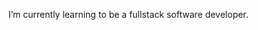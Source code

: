 I’m currently learning to be a fullstack software developer. 

<!---
danieljimenezcr/danieljimenezcr is a ✨ special ✨ repository because its `README.md` (this file) appears on your GitHub profile.
You can click the Preview link to take a look at your changes.
--->
